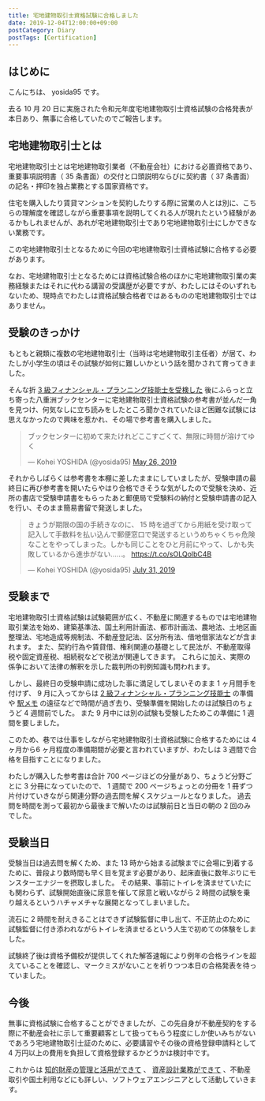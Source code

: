 ```yaml
---
title: 宅地建物取引士資格試験に合格しました
date: 2019-12-04T12:00:00+09:00
postCategory: Diary
postTags: [Certification]
---
```


## はじめに

こんにちは、 yosida95 です。

去る 10 月 20 日に実施された令和元年度宅地建物取引士資格試験の合格発表が本日あり、無事に合格していたのでご報告します。

## 宅地建物取引士とは

宅地建物取引士とは宅地建物取引業者（不動産会社）における必置資格であり、重要事項説明書（ 35 条書面）の交付と口頭説明ならびに契約書（ 37 条書面）の記名・押印を独占業務とする国家資格です。

住宅を購入したり賃貸マンションを契約したりする際に営業の人とは別に、こちらの理解度を確認しながら重要事項を説明してくれる人が現れたという経験があるかもしれませんが、あれが宅地建物取引士であり宅地建物取引士にしかできない業務です。

この宅地建物取引士となるために今回の宅地建物取引士資格試験に合格する必要があります。

なお、宅地建物取引士となるためには資格試験合格のほかに宅地建物取引業の実務経験またはそれに代わる講習の受講歴が必要ですが、わたしにはそのいずれもないため、現時点でわたしは資格試験合格者ではあるものの宅地建物取引士ではありません。

## 受験のきっかけ

もともと親類に複数の宅地建物取引士（当時は宅地建物取引主任者）が居て、わたしが小学生の頃はその試験が如何に難しいかという話を聞かされて育ってきました。

そんな折 [3 級フィナンシャル・プランニング技能士を受検した](/2019/07/03/be-a-financial-planner.html) 後にふらっと立ち寄った八重洲ブックセンターに宅地建物取引士資格試験の参考書が並んだ一角を見つけ、何気なしに立ち読みをしたところ聞かされていたほど困難な試験には思えなかったので興味を惹かれ、その場で参考書を購入しました。

<blockquote class="twitter-tweet"><p lang="ja" dir="ltr">ブックセンターに初めて来たけれどここすごくて、無限に時間が溶けてゆく</p>&mdash; Kohei YOSHIDA (@yosida95) <a href="https://twitter.com/yosida95/status/1132536760569880576?ref_src=twsrc%5Etfw">May 26, 2019</a></blockquote>

それからしばらくは参考書を本棚に差したままにしていましたが、受験申請の最終日に再び参考書を開いたらやはり合格できそうな気がしたので受験を決め、近所の書店で受験申請書をもらったあと郵便局で受験料の納付と受験申請書の記入を行い、そのまま簡易書留で発送しました。

<blockquote class="twitter-tweet"><p lang="ja" dir="ltr">きょうが期限の国の手続きなのに、 15 時を過ぎてから用紙を受け取って記入して手数料を払い込んで郵便窓口で発送するというめちゃくちゃ危険なことをやってしまった。しかも同じことをひと月前にやって、しかも失敗しているから進歩がない……。 <a href="https://t.co/sOLQolbC4B">https://t.co/sOLQolbC4B</a></p>&mdash; Kohei YOSHIDA (@yosida95) <a href="https://twitter.com/yosida95/status/1156456959781900288?ref_src=twsrc%5Etfw">July 31, 2019</a></blockquote>

## 受験まで

宅地建物取引士資格試験は試験範囲が広く、不動産に関連するものでは宅地建物取引業法を始め、建築基準法、国土利用計画法、都市計画法、農地法、土地区画整理法、宅地造成等規制法、不動産登記法、区分所有法、借地借家法などが含まれます。
また、契約行為や賃貸借、権利関連の基礎として民法が、不動産取得税や固定資産税、相続税などで税法が関連してきます。
これらに加え、実際の係争において法律の解釈を示した裁判所の判例知識も問われます。

しかし、最終日の受験申請に成功した事に満足してしまいそのまま 1 ヶ月間手を付けず、 9 月に入ってからは [2 級フィナンシャル・プランニング技能士](/2019/10/21/2nd-grade-certified-skilled-professional-of-financial-planning.html) の準備や [駅メモ](https://ekimemo.com/) の遠征などで時間が過ぎ去り、受験準備を開始したのは試験日のちょうど 4 週間前でした。
また 9 月中には別の試験も受験したためこの準備に 1 週間を要しました。

このため、巷では仕事をしながら宅地建物取引士資格試験に合格するためには 4 ヶ月から6 ヶ月程度の準備期間が必要と言われていますが、わたしは 3 週間で合格を目指すことになりました。

わたしが購入した参考書は合計 700 ページほどの分量があり、ちょうど分野ごとに 3 分冊になっていたので、 1 週間で 200 ページちょっとの分冊を 1 冊ずつ片付けていきながら関連分野の過去問を解くスケジュールとなりました。
過去問を時間を測って最初から最後まで解いたのは試験前日と当日の朝の 2 回のみでした。

## 受験当日

受験当日は過去問を解くため、また 13 時から始まる試験までに会場に到着するために、普段より数時間も早く目を覚ます必要があり、起床直後に数年ぶりにモンスターエナジーを摂取しました。
その結果、事前にトイレを済ませていたにも関わらず、試験開始直後に尿意を催して尿意と戦いながら 2 時間の試験を乗り越えるというハチャメチャな展開となってしまいました。

流石に 2 時間を耐えきることはできず試験監督に申し出て、不正防止のために試験監督に付き添われながらトイレを済ませるという人生で初めての体験をしました。

試験終了後は資格予備校が提供してくれた解答速報により例年の合格ラインを超えていることを確認し、マークミスがないことを祈りつつ本日の合格発表を待っていました。

## 今後

無事に資格試験に合格することができましたが、この先自身が不動産契約をする際に不動産会社に示して重要顧客として扱ってもらう程度にしか使いみちがないであろう宅地建物取引士証のために、必要講習やその後の資格登録申請料として 4 万円以上の費用を負担して資格登録するかどうかは検討中です。

これからは [知的財産の管理と活用ができて](/2019/09/02/2nd-grade-certified-specialist-of-intellectual-property-management.html) 、 [資産設計業務ができて](/2019/10/21/2nd-grade-certified-skilled-professional-of-financial-planning.html) 、不動産取引や国土利用などにも詳しい、ソフトウェアエンジニアとして活動していきます。
